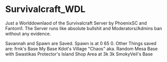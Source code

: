 # Survivalcraft_WDL

Just a Worlddownlaod of the Survivalcraft Server by PhoenixSC and Fantom1. The Server runs like absolute bullshit and Moderators/Admins ban without any evidence.

Savannah and Spawn are Saved.
Spawn is at 0 65 0.
Other Things saved are:   frnk's Base
                          My Base
                          Kdot's Village
                          "Chaos" aka. Random Mesa Base with Swastikas
                          Protector's Island
                          Shop Area at 3k 3k
                          SmokyVeil's Base
                          
                          
